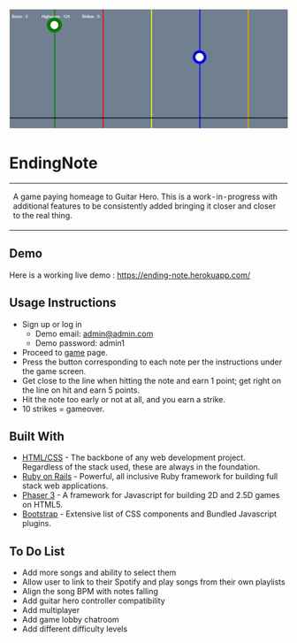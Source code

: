 



# ![EndingNote](https://github.com/cnacir/EndingNote/blob/master/app/assets/images/EndingNote.png)
# EndingNote
<table>
<tr>
<td>
  
A game paying homeage to Guitar Hero. This is a work-in-progress with additional features to be consistently added bringing it closer and closer to the real thing.
</td>
</tr>
</table>


## Demo
Here is a working live demo :  https://ending-note.herokuapp.com/





## Usage Instructions
- Sign up or log in
  - Demo email: admin@admin.com
  - Demo password: admin1
- Proceed to [game](https://ending-note.herokuapp.com/game) page.
- Press the button corresponding to each note per the instructions under the game screen.
- Get close to the line when hitting the note and earn 1 point; get right on the line on hit and earn 5 points.
- Hit the note too early or not at all, and you earn a strike.
- 10 strikes = gameover.


## Built With 

- [HTML/CSS](http://www.w3schools.com) - The backbone of any web development project. Regardless of the stack used, these are always in the foundation.
- [Ruby on Rails](http://rubyonrails.org/) - Powerful, all inclusive Ruby framework for building full stack web applications.
- [Phaser 3](https://phaser.io/phaser3) - A framework for Javascript for building 2D and 2.5D games on HTML5.
- [Bootstrap](http://getbootstrap.com/) - Extensive list of CSS components and Bundled Javascript plugins.

## To Do List
- Add more songs and ability to select them
- Allow user to link to their Spotify and play songs from their own playlists
- Align the song BPM with notes falling
- Add guitar hero controller compatibility
- Add multiplayer
- Add game lobby chatroom
- Add different difficulty levels
